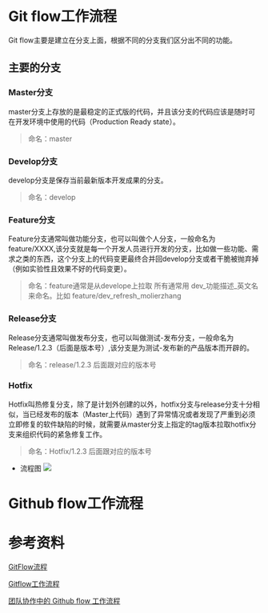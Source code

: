 # Git flow工作流程
Git flow主要是建立在分支上面，根据不同的分支我们区分出不同的功能。

## 主要的分支
### Master分支
master分支上存放的是最稳定的正式版的代码，并且该分支的代码应该是随时可在开发环境中使用的代码（Production Ready state）。

> 命名：master

### Develop分支
develop分支是保存当前最新版本开发成果的分支。

> 命名：develop

### Feature分支
Feature分支通常叫做功能分支，也可以叫做个人分支，一般命名为 feature/XXXX,该分支就是每一个开发人员进行开发的分支，比如做一些功能、需求之类的东西，这个分支上的代码变更最终合并回develop分支或者干脆被抛弃掉（例如实验性且效果不好的代码变更）。

> 命名：feature通常是从develope上拉取 所有通常用 dev_功能描述_英文名 来命名。比如 feature/dev_refresh_molierzhang

### Release分支
Release分支通常叫做发布分支，也可以叫做测试-发布分支，一般命名为 Release/1.2.3（后面是版本号）,该分支是为测试-发布新的产品版本而开辟的。

> 命名：release/1.2.3 后面跟对应的版本号

### Hotfix
Hotfix叫热修复分支，除了是计划外创建的以外，hotfix分支与release分支十分相似，当已经发布的版本（Master上代码）遇到了异常情况或者发现了严重到必须立即修复的软件缺陷的时候，就需要从master分支上指定的tag版本拉取hotfix分支来组织代码的紧急修复工作。

> 命名：Hotfix/1.2.3 后面跟对应的版本号

- 流程图
![](https://imgkr.cn-bj.ufileos.com/8bb22466-eb83-4834-8372-ed0d7b692dfc.png)

# Github flow工作流程


# 参考资料
[GitFlow流程](https://www.jianshu.com/p/4948dc76c52c)

[Gitflow工作流程](https://www.cnblogs.com/jeffery-zou/p/10280167.html)

[团队协作中的 Github flow 工作流程](https://zhuanlan.zhihu.com/p/39148914)